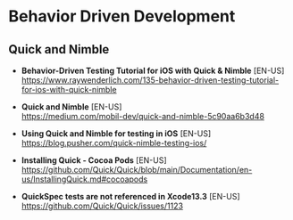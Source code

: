 # Behavior Driven Development

## Quick and Nimble
- **Behavior-Driven Testing Tutorial for iOS with Quick & Nimble** [EN-US] <br>
https://www.raywenderlich.com/135-behavior-driven-testing-tutorial-for-ios-with-quick-nimble

- **Quick and Nimble** [EN-US] <br>
https://medium.com/mobil-dev/quick-and-nimble-5c90aa6b3d48

- **Using Quick and Nimble for testing in iOS** [EN-US] <br>
https://blog.pusher.com/quick-nimble-testing-ios/

- **Installing Quick - Cocoa Pods** [EN-US] <br>
https://github.com/Quick/Quick/blob/main/Documentation/en-us/InstallingQuick.md#cocoapods

- **QuickSpec tests are not referenced in Xcode13.3** [EN-US] <br>
https://github.com/Quick/Quick/issues/1123

